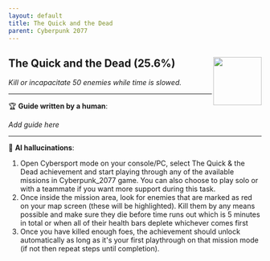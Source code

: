 ```yaml
---
layout: default
title: The Quick and the Dead
parent: Cyberpunk 2077
---
```


## The Quick and the Dead (25.6%) <img align="right" src="https://cdn.cloudflare.steamstatic.com/steamcommunity/public/images/apps/1091500/7d368314167adc79672ac5ccb090704352f7f733.jpg" width="96" height="96">

_Kill or incapacitate 50 enemies while time is slowed._

---

:trophy: **Guide written by a human**:

_Add guide here_

---

:robot: **AI hallucinations**:

1. Open Cybersport mode on your console/PC, select The Quick & the Dead achievement and start playing through any of the available missions in Cyberpunk_2077 game. You can also choose to play solo or with a teammate if you want more support during this task.
2. Once inside the mission area, look for enemies that are marked as red on your map screen (these will be highlighted). Kill them by any means possible and make sure they die before time runs out which is 5 minutes in total or when all of their health bars deplete whichever comes first
3. Once you have killed enough foes, the achievement should unlock automatically as long as it's your first playthrough on that mission mode (if not then repeat steps until completion).
